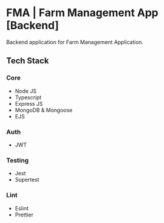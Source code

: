 # FMA | Farm Management App [Backend]

Backend application for Farm Management Application.

## Tech Stack

### Core

- Node JS
- Typescript
- Express JS
- MongoDB & Mongoose
- EJS

### Auth

- JWT

### Testing

- Jest
- Supertest

### Lint

- Eslint
- Prettier
